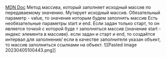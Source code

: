 [MDN Doc](https://developer.mozilla.org/ru/docs/Web/JavaScript/Reference/Global_Objects/Array/fill)
Метод массива, который заполняет исходный массив по передаваемому значению.
Мутирует исходный массив.
Обязательный параметр - value, то значение которым будем заполнять массив
Есть необязательные параметры start и end. Если задан только старт, то он является точкой с которой буде т заполняться массив (значение start - индекс элемента в массиве). если задан и старт и end, то создаётся интервал для заполнения/
если в качестве заполнителя указан объект, то массив заполниться ссылками на объект.
![[Pasted image 20230405100443.png]]